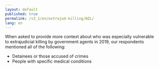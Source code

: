```yaml
---
layout: default
published: true
permalink: /v3_1/en/extrajud-killing/NZL/
lang: en
---
```

When asked to provide more context about who was especially vulnerable to extrajudicial killing by government agents in 2019, our respondents mentioned all of the following: 

-	Detainees or those accused of crimes
-	People with specific medical conditions

